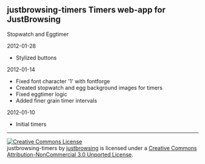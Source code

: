 justbrowsing-timers Timers web-app for JustBrowsing
---------------------------------------------------
Stopwatch and Eggtimer

2012-01-28
* Stylized buttons

2012-01-14
* Fixed font character '1' with fontforge
* Created stopwatch and egg background images for timers
* Fixed eggtimer logic
* Added finer grain timer intervals

2012-01-10
* Initial timers

-------------------------
<a rel="license" href="http://creativecommons.org/licenses/by-nc/3.0/deed.en_US"><img alt="Creative Commons License" style="border-width:0" src="http://i.creativecommons.org/l/by-nc/3.0/88x31.png" /></a><br /><span xmlns:dct="http://purl.org/dc/terms/" property="dct:title">justbrowsing-timers</span> by <a xmlns:cc="http://creativecommons.org/ns#" href="https://github.com/justbrowsing/justbrowsing-timers" property="cc:attributionName" rel="cc:attributionURL">justbrowsing</a> is licensed under a <a rel="license" href="http://creativecommons.org/licenses/by-nc/3.0/deed.en_US">Creative Commons Attribution-NonCommercial 3.0 Unported License</a>.
